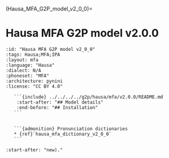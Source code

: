 
(Hausa_MFA_G2P_model_v2_0_0)=
# Hausa MFA G2P model v2.0.0

``````{g2p} Hausa MFA G2P model v2.0.0
:id: "Hausa MFA G2P model v2_0_0"
:tags: Hausa;MFA;IPA
:layout: mfa
:language: "Hausa"
:dialect: N/A
:phoneset: "MFA"
:architecture: pynini
:license: "CC BY 4.0"

   ```{include} ../../../../g2p/hausa/mfa/v2.0.0/README.md
    :start-after: "## Model details"
    :end-before: "## Installation"
   ```


   ```{admonition} Pronunciation dictionaries
   * {ref}`hausa_mfa_dictionary_v2_0_0`
   ```
``````

```{include} ../../../../g2p/hausa/mfa/v2.0.0/README.md
:start-after: "new)."
```
